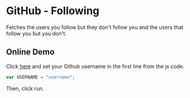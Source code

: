 GitHub - Following
==================

Fetches the users you follow but they don't follow you and the users that follow you but you don't.


## Online Demo

Click [here](http://jsfiddle.net/rmKCc/4/) and set your Github username in the first line from the js code.

```js
var USERNAME = "username";
```

Then, click run.
